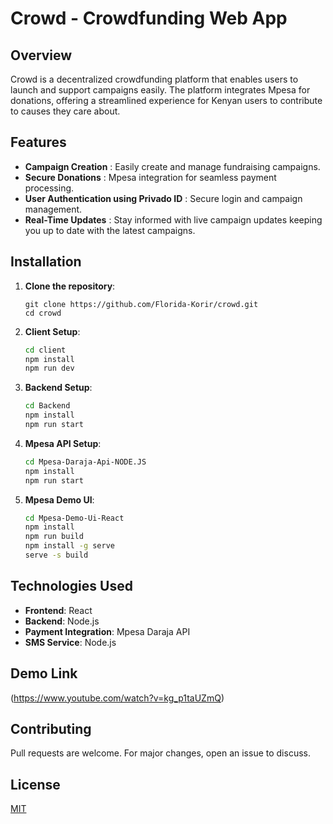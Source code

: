 
# Crowd - Crowdfunding Web App

## Overview
Crowd is a decentralized crowdfunding platform that enables users to launch and support campaigns easily. The platform integrates Mpesa for donations, offering a streamlined experience for Kenyan users to contribute to causes they care about.

## Features
- **Campaign Creation** : Easily create and manage fundraising campaigns.
- **Secure Donations** : Mpesa integration for seamless payment processing.
- **User Authentication using Privado ID** : Secure login and campaign management.
- **Real-Time Updates** : Stay informed with live campaign updates keeping you up to date with the latest campaigns.

## Installation

1. **Clone the repository**:
   ```
   git clone https://github.com/Florida-Korir/crowd.git
   cd crowd
   ```

2. **Client Setup**:
   ```bash
   cd client
   npm install
   npm run dev
   ```

3. **Backend Setup**:
   ```bash
   cd Backend
   npm install
   npm run start
   ```

5. **Mpesa API Setup**:
   ```bash
   cd Mpesa-Daraja-Api-NODE.JS
   npm install
   npm run start
   ```

6. **Mpesa Demo UI**:
   ```bash
   cd Mpesa-Demo-Ui-React
   npm install
   npm run build
   npm install -g serve
   serve -s build
   ```

## Technologies Used
- **Frontend**: React
- **Backend**: Node.js
- **Payment Integration**: Mpesa Daraja API
- **SMS Service**: Node.js

## Demo Link
(https://www.youtube.com/watch?v=kg_p1taUZmQ)


## Contributing
Pull requests are welcome. For major changes, open an issue to discuss.

## License
[MIT](https://opensource.org/licenses/MIT)
